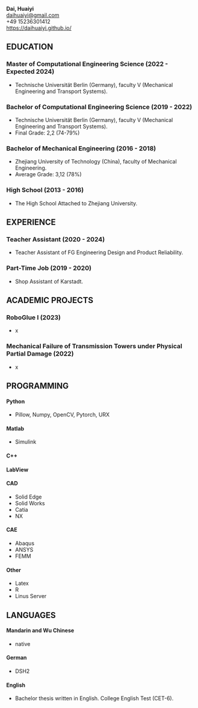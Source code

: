 **Dai, Huaiyi**  
daihuaiyi@gmail.com  
+49 15236301412  
https://daihuaiyi.github.io/  

## EDUCATION
### Master of Computational Engineering Science (2022 - Expected 2024)
* Technische Universität Berlin (Germany), faculty V (Mechanical Engineering and Transport Systems).

### Bachelor of Computational Engineering Science (2019 - 2022)
* Technische Universität Berlin (Germany), faculty V (Mechanical Engineering and Transport Systems).
* Final Grade: 2,2 (74-79%)
### Bachelor of Mechanical Engineering (2016 - 2018)
* Zhejiang University of Technology (China), faculty of Mechanical Engineering.
* Average Grade: 3,12 (78%)
### High School (2013 - 2016)
* The High School Attached to Zhejiang University.
## EXPERIENCE
### Teacher Assistant (2020 - 2024)
* Teacher Assistant of FG Engineering Design and Product Reliability.
### Part-Time Job (2019 - 2020)
* Shop Assistant of Karstadt.
## ACADEMIC PROJECTS
### RoboGlue I (2023)
* x
### Mechanical Failure of Transmission Towers under Physical Partial Damage (2022)
* x
## PROGRAMMING
#### Python
* Pillow, Numpy, OpenCV, Pytorch, URX
#### Matlab
* Simulink 
#### C++
#### LabView
#### CAD
* Solid Edge
* Solid Works
* Catia
* NX
#### CAE
* Abaqus
* ANSYS
* FEMM
#### Other
* Latex
* R
* Linus Server
## LANGUAGES
#### Mandarin and Wu Chinese
* native
#### German 
* DSH2
#### English 
* Bachelor thesis written in English. College English Test (CET-6).
